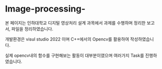 # Image-processing-

본 페이지는 인하대학교 디지털 영상처리 설계 과목에서 과제를 수행하며 정리한 보고서, 파일을 정리하였습니다.

개발환경은 visul studio 2022 이며 C++에서의 Opencv를 활용하여 작성하였습니다.

실제 opencv내의 함수를 구현해보는 활동이 대부분이였으며 여러가지 Task를 진행하였습니다.
